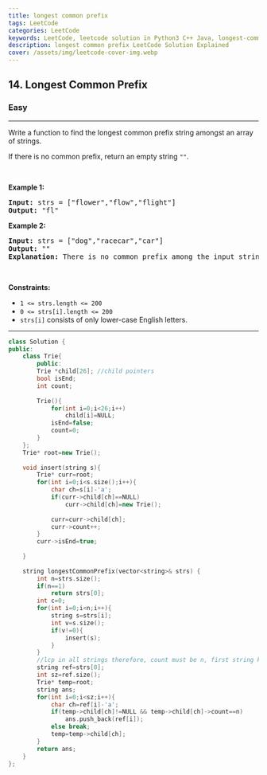 ```yaml
---
title: longest common prefix
tags: LeetCode
categories: LeetCode
keywords: LeetCode, leetcode solution in Python3 C++ Java, longest-common-prefix solution
description: longest common prefix LeetCode Solution Explained
cover: /assets/img/leetcode-cover-img.webp
---
```





<h2>14. Longest Common Prefix</h2><h3>Easy</h3><hr><div><p>Write a function to find the longest common prefix string amongst an array of strings.</p>

<p>If there is no common prefix, return an empty string <code>""</code>.</p>

<p>&nbsp;</p>
<p><strong>Example 1:</strong></p>

<pre><strong>Input:</strong> strs = ["flower","flow","flight"]
<strong>Output:</strong> "fl"
</pre>

<p><strong>Example 2:</strong></p>

<pre><strong>Input:</strong> strs = ["dog","racecar","car"]
<strong>Output:</strong> ""
<strong>Explanation:</strong> There is no common prefix among the input strings.
</pre>

<p>&nbsp;</p>
<p><strong>Constraints:</strong></p>

<ul>
	<li><code>1 &lt;= strs.length &lt;= 200</code></li>
	<li><code>0 &lt;= strs[i].length &lt;= 200</code></li>
	<li><code>strs[i]</code> consists of only lower-case English letters.</li>
</ul>
</div>

---




```cpp
class Solution {
public:
    class Trie{
        public:
        Trie *child[26]; //child pointers
        bool isEnd;
        int count;
        
        Trie(){
            for(int i=0;i<26;i++)
                child[i]=NULL;
            isEnd=false;
            count=0;
        }
    };
    Trie* root=new Trie();
    
    void insert(string s){
        Trie* curr=root;
        for(int i=0;i<s.size();i++){
            char ch=s[i]-'a';
            if(curr->child[ch]==NULL)
                curr->child[ch]=new Trie();
            
            curr=curr->child[ch];
            curr->count++;
        }
        curr->isEnd=true;
        
    }
    
    string longestCommonPrefix(vector<string>& strs) {
        int n=strs.size();
        if(n==1)
            return strs[0];
        int c=0;
        for(int i=0;i<n;i++){
            string s=strs[i];
            int v=s.size();
            if(v!=0){
                insert(s);
            }
        }
        //lcp in all strings therefore, count must be n, first string ko reference le k soch skte hai kyuki agar lcp usse chota hua to theek h aur usse bda hua to sare string me waise hi ni aapayega
        string ref=strs[0];
        int sz=ref.size();
        Trie* temp=root;
        string ans;
        for(int i=0;i<sz;i++){
            char ch=ref[i]-'a';
            if(temp->child[ch]!=NULL && temp->child[ch]->count==n)
                ans.push_back(ref[i]);
            else break;
            temp=temp->child[ch];
        }
        return ans;
    }
};
```
